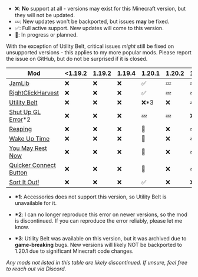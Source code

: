 - ❌: **No** support at all - versions may exist for this Minecraft version, but
  they will not be updated.
- 💤: New updates won't be backported, but issues **may** be fixed.
- ✅: Full active support. New updates will come to this version.
- 🚧: In progress or planned.

With the exception of Utility Belt, critical issues _might_ still be fixed on
unsupported versions - this applies to my more popular mods. Please report the
issue on GitHub, but do not be surprised if it is closed.

| Mod                                                                                | <1.19.2 | 1.19.2 | 1.19.4 | 1.20.1 | 1.20.2 | 1.20.4 | 1.20.6 | 1.21/1.21.1 | 1.21.2/1.21.3 | 1.21.4 | 1.21.5 |
| ---------------------------------------------------------------------------------- | ------- | ------ | ------ | ------ | ------ | ------ | ------ | ------ | ------ | ------ | ------ |
| [JamLib](https://github.com/JamCoreModding/jamlib)                                 | ❌      | ❌     | ❌     | ✅     | 💤     | 💤     | 💤     | ✅     | 💤     | ✅     | ✅     |
| [RightClickHarvest](https://github.com/JamCoreModding/right-click-harvest)         | ❌      | ❌     | ❌     | ✅     | 💤     | 💤     | 💤     | ✅     | 💤     | ✅     | 🚧     |
| [Utility Belt](https://github.com/JamCoreModding/utility-belt)                     | ❌      | ❌     | ❌     | ❌\*3     | ❌     | 💤     | 💤     | ✅     | ❌\*1  | ✅     | 🚧     |
| [Shut Up GL Error](https://github.com/JamCoreModding/shut-up-gl-error)\*2          | ❌      | ❌     | ❌     | 💤     | 💤     | ❌     | ❌     | ❌     | ❌     | ❌     | ❌     |
| [Reaping](https://github.com/JamCoreModding/reaping)                               | ❌      | ❌     | ❌     | 🚧     | ❌     | 💤     | 💤     | ✅     | ❌     | 🚧     | 🚧     |
| [Wake Up Time](https://github.com/JamCoreModding/wake-up-time)                     | ❌      | ❌     | ❌     | 🚧     | ❌     | 💤     | 💤     | ✅     | ❌     | 🚧     | 🚧     |
| [You May Rest Now](https://github.com/JamCoreModding/you-may-rest-now)             | ❌      | ❌     | ❌     | 🚧     | ❌     | 💤     | 💤     | ✅     | ❌     | 🚧     | 🚧     |
| [Quicker Connect Button](https://github.com/JamCoreModding/quicker-connect-button) | ❌      | ❌     | ❌     | 🚧     | ❌     | 💤     | 💤     | ✅     | ❌     | 🚧     | 🚧     |
| [Sort It Out!](https://github.com/JamCoreModding/sort-it-out) | ❌      | ❌     | ❌     | ✅     | ❌     | ❌     | ❌     | ✅     | ✅     | ✅     | 🚧     |

- **\*1**: Accessories does not support this version, so Utility Belt is unavailable for it.

- **\*2**: I can no longer reproduce this error on newer versions, so the mod is
discontinued. If you can reproduce the error reliably, please let me know.

- **\*3**: Utility Belt was available on this version, but it was archived due to **game-breaking** bugs. New versions will likely NOT be backported to 1.20.1 due to significant Minecraft code changes.

_Any mods not listed in this table are likely discontinued. If unsure, feel free
to reach out via Discord._
